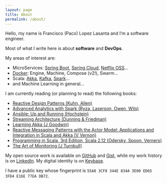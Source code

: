 ```yaml
---
layout: page
title: About
permalink: /about/
---
```


Hello, my name is Francisco (Paco) Lopez Lasanta and I’m a software engineer.

Most of what I write here is about **software** and **DevOps**.

My areas of interest are:

<ul class="fa-ul">
  <li><i class="fa-li fa fa-angle-double-right"></i>MicroServices: <a href="http://projects.spring.io/spring-boot/">Spring Boot</a>, <a href="http://projects.spring.io/spring-cloud/">Spring Cloud</a>, <a href="https://netflix.github.io/">Netflix OSS</a>...</li>
<li><i class="fa-li fa fa-angle-double-right"></i><a href="https://www.docker.com/">Docker</a>: Engine, Machine, Compose (v2!), Swarm...</li>
<li><i class="fa-li fa fa-angle-double-right"></i>Scala: <a href="http://akka.io/">Akka</a>, <a href="http://kafka.apache.org/">Kafka</a>, <a href="http://spark.apache.org/">Spark</a>...</li>
<li><i class="fa-li fa fa-angle-double-right"></i>and Machine Learning in general...</li>
</ul>

I am currently reading (or planning to read) the following <i class="fa fa-book" aria-hidden="true"></i> books:

<ul class="fa-ul">
  <li><i class="fa-li fa fa-square-o"></i><a href="https://www.manning.com/books/reactive-design-patterns">Reactive Design Patterns (Kuhn, Allen)</a></li>
  <li><i class="fa-li fa fa-square-o"></i><a href="http://shop.oreilly.com/product/0636920035091.do">Advanced Analytics with Spark (Ryza, Laserson, Owen, Wils)</a></li>
  <li><i class="fa-li fa fa-check-square-o"></i><a href="http://shop.oreilly.com/product/0636920035626.do">Ansible: Up and Running (Hochstein)</a></li>
  <li><i class="fa-li fa fa-check-square-o"></i><a href="http://shop.oreilly.com/product/0636920049463.do">Streaming Architecture (Dunning & Friedman)</a></li>
  <li><i class="fa-li fa fa-check-square-o"></i><a href="https://www.amazon.com/dp/B010V8SICW">Learning Akka (J Goodwin)</a></li>
  <li><i class="fa-li fa fa-square-o"></i><a href="https://www.amazon.com/dp/B011S8YC5G">Reactive Messaging Patterns with the Actor Model: Applications and Integration in Scala and Akka (V Vernon)</a></li>
  <li><i class="fa-li fa fa-square-o"></i><a href="https://www.amazon.com/dp/B01EX49FOU">Programming in Scala, 3rd Edition, Scala 2.12 (Odersky, Spoon, Verners)</a></li>
  <li><i class="fa-li fa fa-square-o"></i><a href="https://www.amazon.com/dp/B01GU387MS">The Art of Monitoring (J Turnbull)</a></li>
</ul>

My open source work is available on [GitHub](https://github.com/flopezlasanta) and [Gist](https://gist.github.com/flopezlasanta), while my work history is on [LinkedIn](https://es.linkedin.com/in/flopezlasanta). My digital identity is on [Keybase](https://keybase.io/flopezlasanta).

I have a public key whose fingerprint is ```55A8 3CF8 344E 834A 3E00 ED65 3FD4 E16E 77EA DB72```.


